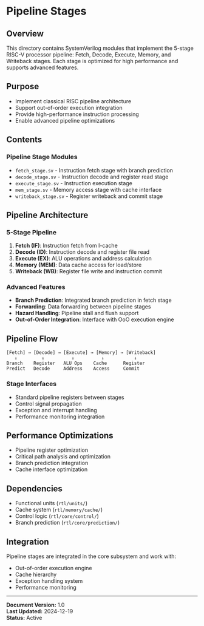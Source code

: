 # Pipeline Stages

## Overview
This directory contains SystemVerilog modules that implement the 5-stage RISC-V processor pipeline: Fetch, Decode, Execute, Memory, and Writeback stages. Each stage is optimized for high performance and supports advanced features.

## Purpose
- Implement classical RISC pipeline architecture
- Support out-of-order execution integration
- Provide high-performance instruction processing
- Enable advanced pipeline optimizations

## Contents

### Pipeline Stage Modules
- `fetch_stage.sv` - Instruction fetch stage with branch prediction
- `decode_stage.sv` - Instruction decode and register read stage
- `execute_stage.sv` - Instruction execution stage
- `mem_stage.sv` - Memory access stage with cache interface
- `writeback_stage.sv` - Register writeback and commit stage

## Pipeline Architecture

### 5-Stage Pipeline
1. **Fetch (IF)**: Instruction fetch from I-cache
2. **Decode (ID)**: Instruction decode and register file read
3. **Execute (EX)**: ALU operations and address calculation
4. **Memory (MEM)**: Data cache access for load/store
5. **Writeback (WB)**: Register file write and instruction commit

### Advanced Features
- **Branch Prediction**: Integrated branch prediction in fetch stage
- **Forwarding**: Data forwarding between pipeline stages
- **Hazard Handling**: Pipeline stall and flush support
- **Out-of-Order Integration**: Interface with OoO execution engine

## Pipeline Flow
```
[Fetch] → [Decode] → [Execute] → [Memory] → [Writeback]
   ↓         ↓          ↓          ↓           ↓
Branch    Register   ALU Ops    Cache      Register
Predict   Decode     Address    Access     Commit
```

### Stage Interfaces
- Standard pipeline registers between stages
- Control signal propagation
- Exception and interrupt handling
- Performance monitoring integration

## Performance Optimizations
- Pipeline register optimization
- Critical path analysis and optimization
- Branch prediction integration
- Cache interface optimization

## Dependencies
- Functional units (`rtl/units/`)
- Cache system (`rtl/memory/cache/`)
- Control logic (`rtl/core/control/`)
- Branch prediction (`rtl/core/prediction/`)

## Integration
Pipeline stages are integrated in the core subsystem and work with:
- Out-of-order execution engine
- Cache hierarchy
- Exception handling system
- Performance monitoring

---
**Document Version:** 1.0  
**Last Updated:** 2024-12-19  
**Status:** Active 